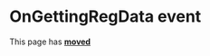 # OnGettingRegData event #

This page has [**moved**](https://lib-docs.delphidabbler.com/WdwState/5/API/TPJRegWdwState-OnGettingRegData)